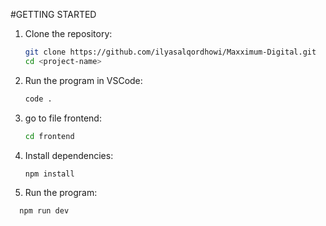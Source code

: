 #GETTING STARTED

1. Clone the repository:

   ```bash
   git clone https://github.com/ilyasalqordhowi/Maxximum-Digital.git
   cd <project-name>
   ```

2. Run the program in VSCode:
   ```sh
   code .
   ```
3. go to file frontend:
    ```sh
   cd frontend
   ```

4. Install dependencies:
    ```sh
   npm install
   ```
    
5. Run the program:

```sh
  npm run dev
```
